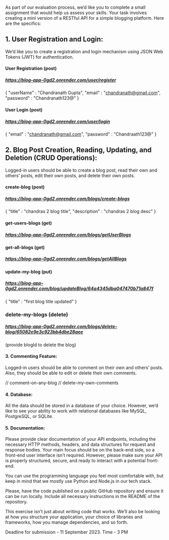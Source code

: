 

As part of our evaluation process, we’d like you to complete a small assignment that would help us assess your skills. Your task involves creating a mini version of a RESTful API for a simple blogging platform.
Here are the specifics:

## 1. User Registration and Login:
We’d like you to create a registration and login mechanism using JSON Web Tokens (JWT) for authentication.

#### User Registration (post)
##### https://blog-app-0gd2.onrender.com/user/register
{
    "userName" : "Chandranath Gupta",
    "email" : "chandranath@gmail.com",
    "password" : "Chandranath123@"
}


#### User Login (post)
##### https://blog-app-0gd2.onrender.com/user/login
{
   "email" : "chandranath@gmail.com",
    "password" : "Chandraath123@"
}

## 2. Blog Post Creation, Reading, Updating, and Deletion (CRUD Operations):
Logged-in users should be able to create a blog post, read their own and others’ posts, edit their own posts, and delete their own posts.

#### create-blog (post)
##### https://blog-app-0gd2.onrender.com/blogs/create-blogs
{
    "title" : "chandras 2 blog title",
    "description" : "chandras 2 blog desc"
}

#### get-users-blogs (get)
##### https://blog-app-0gd2.onrender.com/blogs/getUserBlogs


#### get-all-blogs (get)
##### https://blog-app-0gd2.onrender.com/blogs/getAllBlogs


#### update-my-blog (put)
##### https://blog-app-0gd2.onrender.com/blog/updateBlog/64a4345dba047470b71a847f
{
    "title" : "first blog title updated"
}

### delete-my-blogs (delete)
##### https://blog-app-0gd2.onrender.com/blogs/delete-blog/65082e9e3c923bb4dbe28aee
(provide blogId to delete the blog)

#### 3. Commenting Feature:
Logged-in users should be able to comment on their own and others’ posts. Also, they should be able to edit or delete their own comments.

// comment-on-any-blog
// delete-my-own-comments

#### 4. Database:
All the data should be stored in a database of your choice. However, we’d like to see your ability to work with relational databases like MySQL, PostgreSQL, or SQLite.

#### 5. Documentation:
Please provide clear documentation of your API endpoints, including the necessary HTTP methods, headers, and data structures for request and response bodies.
Your main focus should be on the back-end side, so a front-end user interface isn’t required. However, please make sure your API is properly structured, secure, and ready to interact with a potential front-end.


You can use the programming language you feel most comfortable with, but keep in mind that we mostly use Python and Node.js in our tech stack.


Please, have the code published on a public GitHub repository and ensure it can be run locally. Include all necessary instructions in the README of the repository.


This exercise isn’t just about writing code that works. We’ll also be looking at how you structure your application, your choice of libraries and frameworks, how you manage dependencies, and so forth.

Deadline for submission - 11 September 2023. 
Time - 3 PM

